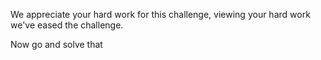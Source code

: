We appreciate your hard work for this challenge, viewing your hard work we've eased the challenge.

Now go and solve that